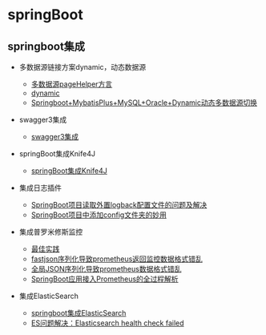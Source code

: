 # springBoot
## springboot集成
- 多数据源链接方案dynamic，动态数据源
  - [多数据源pageHelper方言](https://blog.csdn.net/LZY_1993/article/details/125613103)
  - [dynamic](https://github.com/baomidou/dynamic-datasource-spring-boot-starter)
  - [Springboot+MybatisPlus+MySQL+Oracle+Dynamic动态多数据源切换](https://www.cnblogs.com/liudongguo/p/15193206.html)
- swagger3集成
  - [swagger3集成](https://www.cnblogs.com/shizilukou123/p/16037972.html)
- springBoot集成Knife4J
  - [springBoot集成Knife4J](https://doc.xiaominfo.com/docs/quick-start)
- 集成日志插件
  - [SpringBoot项目读取外置logback配置文件的问题及解决](https://www.jb51.net/article/260805.htm)
  - [SpringBoot项目中添加config文件夹的妙用](https://blog.csdn.net/sinat_28527463/article/details/119171151)
- 集成普罗米修斯监控
  - [最佳实践](nobug/prometheus-nobug.md)
  - [fastjson序列化导致prometheus返回监控数据格式错乱](https://www.cnblogs.com/yechen2019/p/14505024.html)
  - [全局JSON序列化导致prometheus数据格式错乱](https://blog.csdn.net/niugang0920/article/details/128101186)
  - [SpringBoot应用接入Prometheus的全过程解析](https://blog.csdn.net/weixin_48182198/article/details/115905767?spm=1001.2101.3001.6650.1&utm_medium=distribute.pc_relevant.none-task-blog-2%7Edefault%7ECTRLIST%7ERate-1-115905767-blog-125427078.pc_relevant_3mothn_strategy_and_data_recovery&depth_1-utm_source=distribute.pc_relevant.none-task-blog-2%7Edefault%7ECTRLIST%7ERate-1-115905767-blog-125427078.pc_relevant_3mothn_strategy_and_data_recovery&utm_relevant_index=2)

- 集成ElasticSearch
  - [springboot集成ElasticSearch](https://blog.csdn.net/sinat_25112709/article/details/123302515)
  - [ES问题解决：Elasticsearch health check failed](https://blog.csdn.net/CharlesYooSky/article/details/90405699?spm=1001.2101.3001.6661.1&utm_medium=distribute.pc_relevant_t0.none-task-blog-2%7Edefault%7ECTRLIST%7ERate-1-90405699-blog-123799142.pc_relevant_default&depth_1-utm_source=distribute.pc_relevant_t0.none-task-blog-2%7Edefault%7ECTRLIST%7ERate-1-90405699-blog-123799142.pc_relevant_default&utm_relevant_index=1)